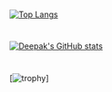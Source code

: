 
#
[![Top Langs](https://github-readme-stats.vercel.app/api/top-langs/?username=wpconsulate&layout=compact&theme=tokyonight)](https://github.com/anuraghazra/github-readme-stats)

#
[![Deepak's GitHub stats](https://github-readme-stats.vercel.app/api?username=wpconsulate&theme=tokyonight&show_icons=true)](https://github.com/wpconsulate/github-readme-stats)
#
[![trophy](https://github-profile-trophy.vercel.app/?username=wpconsulate&theme=tokyonight)]
